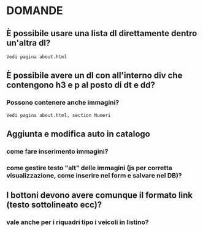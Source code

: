 # DOMANDE

## È possibile usare una lista dl direttamente dentro un'altra dl? 
    Vedi pagina about.html

## È possibile avere un dl con all'interno div che contengono h3 e p al posto di dt e dd?

### Possono contenere anche immagini?
    Vedi pagina about.html, section Numeri

## Aggiunta e modifica auto in catalogo
### come fare inserimento immagini?

### come gestire testo "alt" delle immagini (js per corretta visualizzazione, come inserire nel form e salvare nel DB)?

## I bottoni devono avere comunque il formato link (testo sottolineato ecc)?
### vale anche per i riquadri tipo i veicoli in listino?